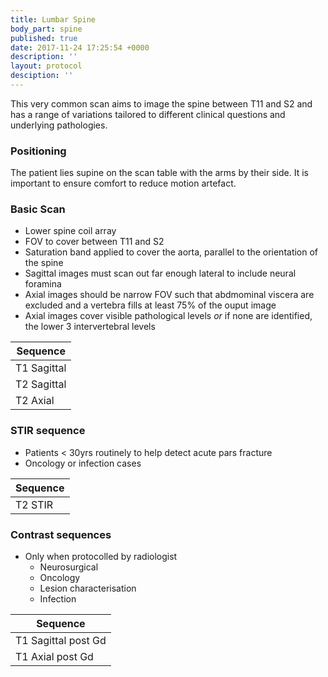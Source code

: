 ```yaml
---
title: Lumbar Spine
body_part: spine
published: true
date: 2017-11-24 17:25:54 +0000
description: ''
layout: protocol
desciption: ''
---
```

This very common scan aims to image the spine between T11 and S2 and has a range of variations tailored to different clinical questions and underlying pathologies.

### Positioning

The patient lies supine on the scan table with the arms by their side. It is important to ensure comfort to reduce motion artefact.

### Basic Scan
- Lower spine coil array
- FOV to cover between T11 and S2
- Saturation band applied to cover the aorta, parallel to the orientation of the spine
- Sagittal images must scan out far enough lateral to include neural foramina
- Axial images should be narrow FOV such that abdmominal viscera are excluded and a vertebra fills at least 75% of the ouput image
- Axial images cover visible pathological levels _or_ if none are identified, the lower 3 intervertebral levels

|	Sequence			|
|---					|
| T1 Sagittal			|
| T2 Sagittal			|
| T2 Axial				|

### STIR sequence
- Patients < 30yrs routinely to help detect acute pars fracture
- Oncology or infection cases

|	Sequence			|
|---					|
| T2 STIR				|

### Contrast sequences
- Only when protocolled by radiologist
	- Neurosurgical
    - Oncology
    - Lesion characterisation
    - Infection

|	Sequence			|
|---					|
| T1 Sagittal post Gd	|
| T1 Axial post Gd		|